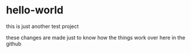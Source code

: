 # hello-world
this is just another test project


these changes are made just to know how the things work over here in the
github


